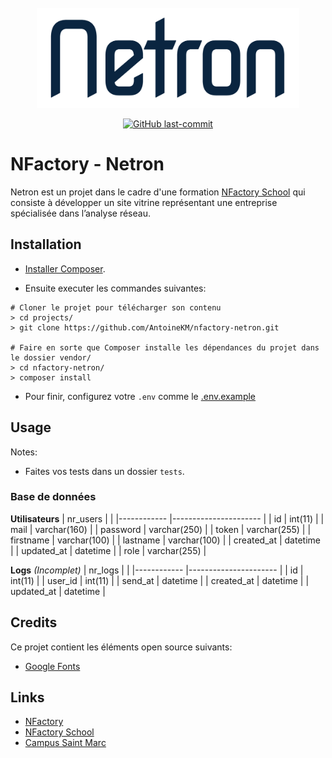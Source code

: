 <div align="center">
  <br>
	<a href="https://nfactory.school"><img src="assets/img/logo/logo-blue-bg-none.png" height="160"></a>
  <br>
  <p>
    <a href="/../../"><img src="https://img.shields.io/github/last-commit/AntoineKM/nfactory-netron" alt="GitHub last-commit" /></a>
  </p>
</div>

# NFactory - Netron
Netron est un projet dans le cadre d'une formation [NFactory School](https://nfactory.school) qui consiste à développer un site vitrine représentant une entreprise spécialisée dans l’analyse réseau.

## Installation
* [Installer Composer](https://getcomposer.org/download).

* Ensuite executer les commandes suivantes:
```
# Cloner le projet pour télécharger son contenu
> cd projects/
> git clone https://github.com/AntoineKM/nfactory-netron.git

# Faire en sorte que Composer installe les dépendances du projet dans le dossier vendor/
> cd nfactory-netron/
> composer install
```

* Pour finir, configurez votre ``.env`` comme le [.env.example](.env.example)

## Usage
Notes:

* Faites vos tests dans un dossier ``tests``.

### Base de données

**Utilisateurs**
| nr_users   	|                      	|
|------------	|----------------------	|
| id         	| int(11)              	|
| mail       	| varchar(160)         	|
| password   	| varchar(250)         	|
| token      	| varchar(255)         	|
| firstname  	| varchar(100)         	|
| lastname   	| varchar(100)         	|
| created_at 	| datetime             	|
| updated_at 	| datetime             	|
| role       	| varchar(255)        	|

**Logs** *(Incomplet)*
| nr_logs   	|                      	|
|------------	|----------------------	|
| id         	| int(11)              	|
| user_id    	| int(11)              	|
| send_at       | datetime            	|
| created_at 	| datetime             	|
| updated_at 	| datetime             	|

## Credits
Ce projet contient les éléments open source suivants:
* [Google Fonts](https://fonts.google.com)

## Links
* [NFactory](https://nfactory.io)
* [NFactory School](https://nfactory.school)
* [Campus Saint Marc](https://campus-saint-marc.com)